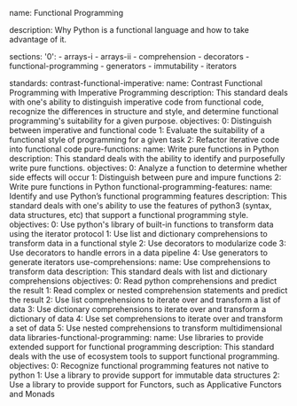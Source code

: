 name: Functional Programming

description: Why Python is a functional language and how to take advantage of it.

sections:
  '0':
    - arrays-i
    - arrays-ii
    - comprehension
    - decorators
    - functional-programming
    - generators
    - immutability
    - iterators

standards:
  contrast-functional-imperative:
    name: Contrast Functional Programming with Imperative Programming
    description: This standard deals with one's ability to distinguish imperative code from functional code, recognize the differences in structure and style, and determine functional programming's suitability for a given purpose.
    objectives:
      0: Distinguish between imperative and functional code
      1: Evaluate the suitability of a functional style of programming for a given task
      2: Refactor iterative code into functional code
  pure-functions:
    name: Write pure functions in Python
    description: This standard deals with the ability to identify and purposefully write pure functions.
    objectives:
      0: Analyze a function to determine whether side effects will occur
      1: Distinguish between pure and impure functions
      2: Write pure functions in Python
  functional-programming-features:
    name: Identify and use Python’s functional programming features
    description: This standard deals with one's ability to use the features of python3 (syntax, data structures, etc) that support a functional programming style.
    objectives:
      0: Use python's library of built-in functions to transform data using the iterator protocol
      1: Use list and dictionary comprehensions to transform data in a functional style
      2: Use decorators to modularize code
      3: Use decorators to handle errors in a data pipeline
      4: Use generators to generate iterators
  use-comprehensions:
    name: Use comprehensions to transform data
    description: This standard deals with list and dictionary comprehensions
    objectives:
      0: Read python comprehensions and predict the result
      1: Read complex or nested comprehension statements and predict the result
      2: Use list comprehensions to iterate over and transform a list of data
      3: Use dictionary comprehensions to iterate over and transform a dictionary of data
      4: Use set comprehensions to iterate over and transform a set of data
      5: Use nested comprehensions to transform multidimensional data
  libraries-functional-programming:
    name: Use libraries to provide extended support for functional programming
    description: This standard deals with the use of ecosystem tools to support functional programming.
    objectives:
      0: Recognize functional programming features not native to python
      1: Use a library to provide support for immutable data structures
      2: Use a library to provide support for Functors, such as Applicative Functors and Monads


